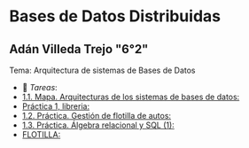 # Bases de Datos Distribuidas
## Adán Villeda Trejo "6°2"
Tema: Arquitectura de sistemas de Bases de Datos
- :file_folder: _Tareas_:
- [1.1. Mapa. Arquitecturas de los sistemas de bases de datos: ](Arquitectura_De_Bases_De_Datos.pdf)
- [Práctica 1, libreria: ](BDD_1.pdf)
- [1.2. Práctica. Gestión de flotilla de autos: ](BDD_2.pdf)
- [1.3. Práctica. Álgebra relacional y SQL (1): ](BDD_3.pdf)
- [FLOTILLA: ](FLOTILLAS.pdf)
